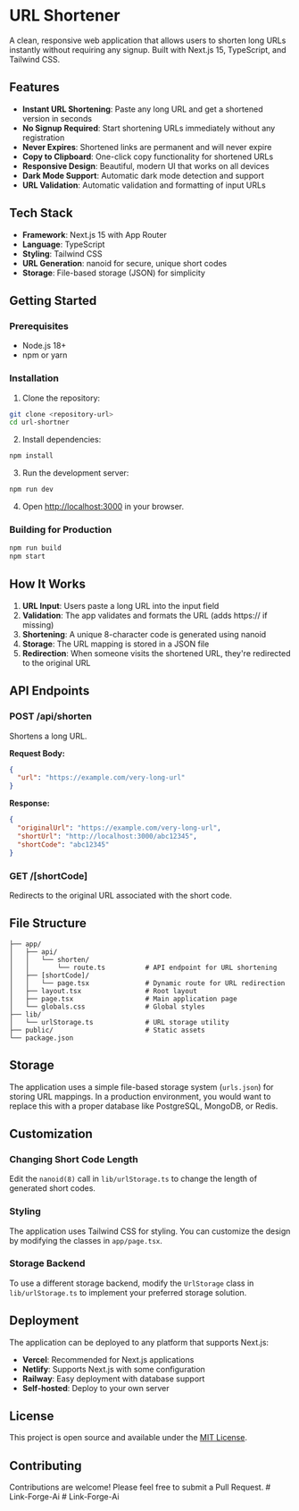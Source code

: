 # URL Shortener

A clean, responsive web application that allows users to shorten long URLs instantly without requiring any signup. Built with Next.js 15, TypeScript, and Tailwind CSS.

## Features

- **Instant URL Shortening**: Paste any long URL and get a shortened version in seconds
- **No Signup Required**: Start shortening URLs immediately without any registration
- **Never Expires**: Shortened links are permanent and will never expire
- **Copy to Clipboard**: One-click copy functionality for shortened URLs
- **Responsive Design**: Beautiful, modern UI that works on all devices
- **Dark Mode Support**: Automatic dark mode detection and support
- **URL Validation**: Automatic validation and formatting of input URLs

## Tech Stack

- **Framework**: Next.js 15 with App Router
- **Language**: TypeScript
- **Styling**: Tailwind CSS
- **URL Generation**: nanoid for secure, unique short codes
- **Storage**: File-based storage (JSON) for simplicity

## Getting Started

### Prerequisites

- Node.js 18+ 
- npm or yarn

### Installation

1. Clone the repository:
```bash
git clone <repository-url>
cd url-shortner
```

2. Install dependencies:
```bash
npm install
```

3. Run the development server:
```bash
npm run dev
```

4. Open [http://localhost:3000](http://localhost:3000) in your browser.

### Building for Production

```bash
npm run build
npm start
```

## How It Works

1. **URL Input**: Users paste a long URL into the input field
2. **Validation**: The app validates and formats the URL (adds https:// if missing)
3. **Shortening**: A unique 8-character code is generated using nanoid
4. **Storage**: The URL mapping is stored in a JSON file
5. **Redirection**: When someone visits the shortened URL, they're redirected to the original URL

## API Endpoints

### POST /api/shorten

Shortens a long URL.

**Request Body:**
```json
{
  "url": "https://example.com/very-long-url"
}
```

**Response:**
```json
{
  "originalUrl": "https://example.com/very-long-url",
  "shortUrl": "http://localhost:3000/abc12345",
  "shortCode": "abc12345"
}
```

### GET /[shortCode]

Redirects to the original URL associated with the short code.

## File Structure

```
├── app/
│   ├── api/
│   │   └── shorten/
│   │       └── route.ts          # API endpoint for URL shortening
│   ├── [shortCode]/
│   │   └── page.tsx              # Dynamic route for URL redirection
│   ├── layout.tsx                # Root layout
│   ├── page.tsx                  # Main application page
│   └── globals.css               # Global styles
├── lib/
│   └── urlStorage.ts             # URL storage utility
├── public/                       # Static assets
└── package.json
```

## Storage

The application uses a simple file-based storage system (`urls.json`) for storing URL mappings. In a production environment, you would want to replace this with a proper database like PostgreSQL, MongoDB, or Redis.

## Customization

### Changing Short Code Length

Edit the `nanoid(8)` call in `lib/urlStorage.ts` to change the length of generated short codes.

### Styling

The application uses Tailwind CSS for styling. You can customize the design by modifying the classes in `app/page.tsx`.

### Storage Backend

To use a different storage backend, modify the `UrlStorage` class in `lib/urlStorage.ts` to implement your preferred storage solution.

## Deployment

The application can be deployed to any platform that supports Next.js:

- **Vercel**: Recommended for Next.js applications
- **Netlify**: Supports Next.js with some configuration
- **Railway**: Easy deployment with database support
- **Self-hosted**: Deploy to your own server

## License

This project is open source and available under the [MIT License](LICENSE).

## Contributing

Contributions are welcome! Please feel free to submit a Pull Request.
#   L i n k - F o r g e - A i  
 #   L i n k - F o r g e - A i  
 